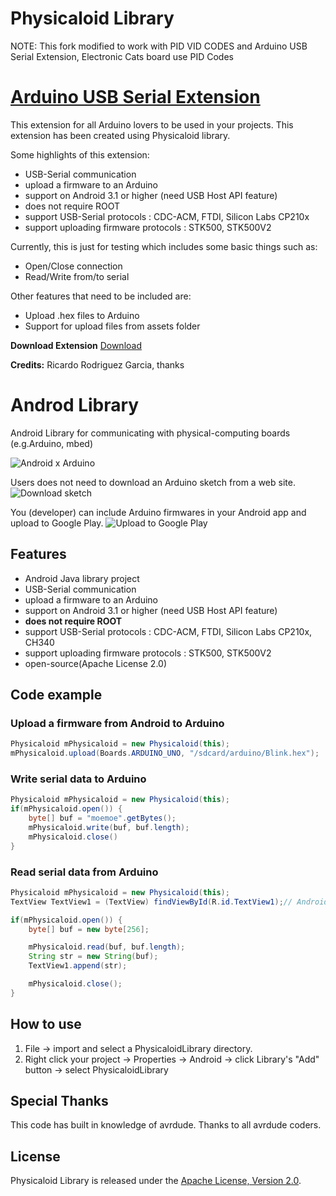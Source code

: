 Physicaloid Library
==================

NOTE: This fork modified to work with PID VID CODES and Arduino USB Serial Extension, Electronic Cats board use PID Codes

# [Arduino USB Serial Extension](https://community.thunkable.com/t/free-arduino-usb-serial-extension/2624)
This extension for all Arduino lovers to be used in your projects. This extension has been created using Physicaloid library.

Some highlights of this extension:

- USB-Serial communication
- upload a firmware to an Arduino
- support on Android 3.1 or higher (need USB Host API feature)
- does not require ROOT
- support USB-Serial protocols : CDC-ACM, FTDI, Silicon Labs CP210x
- support uploading firmware protocols : STK500, STK500V2

Currently, this is just for testing which includes some basic things such as:

- Open/Close connection
- Read/Write from/to serial

Other features that need to be included are:

- Upload .hex files to Arduino
- Support for upload files from assets folder

**Download Extension**
[Download](https://github.com/ElectronicCats/PhysicaloidLibrary/raw/master/com.pavitra.aix)

**Credits:** Ricardo Rodriguez Garcia, thanks

# Androd Library

Android Library for communicating with physical-computing boards (e.g.Arduino, mbed)

![Android x Arduino](https://lh5.googleusercontent.com/-weC-lA-1rdw/UeaCzIrWR3I/AAAAAAAACno/u-ZapAmzkz8/s640/android_arduino.jpg)


Users does not need to download an Arduino sketch from a web site.
![Download sketch](https://lh3.googleusercontent.com/-Hh-vISkTL6w/UeaC5moml2I/AAAAAAAACn8/g7Dozio1QrE/s640/physicaloid_download.png)


You (developer) can include Arduino firmwares in your Android app and upload to Google Play.
![Upload to Google Play](https://lh6.googleusercontent.com/-lzDrLOSohUY/UeaC5p7Z0uI/AAAAAAAACoA/hcqRjLUe6JQ/s640/physicaloid_upload.png)


Features
-----------------
- Android Java library project
- USB-Serial communication
- upload a firmware to an Arduino
- support on Android 3.1 or higher (need USB Host API feature)
- **does not require ROOT**
- support USB-Serial protocols : CDC-ACM, FTDI, Silicon Labs CP210x, CH340
- support uploading firmware protocols : STK500, STK500V2
- open-source(Apache License 2.0)


Code example
-----------------

### Upload a firmware from Android to Arduino ###
```java
Physicaloid mPhysicaloid = new Physicaloid(this);
mPhysicaloid.upload(Boards.ARDUINO_UNO, "/sdcard/arduino/Blink.hex");
```


### Write serial data to Arduino ###
```java
Physicaloid mPhysicaloid = new Physicaloid(this);
if(mPhysicaloid.open()) {
    byte[] buf = "moemoe".getBytes();
    mPhysicaloid.write(buf, buf.length);
    mPhysicaloid.close()
}
```


### Read serial data from Arduino ###
```java
Physicaloid mPhysicaloid = new Physicaloid(this);
TextView TextView1 = (TextView) findViewById(R.id.TextView1);// Android TextView

if(mPhysicaloid.open()) {
    byte[] buf = new byte[256];

    mPhysicaloid.read(buf, buf.length);
    String str = new String(buf);
    TextView1.append(str);

    mPhysicaloid.close();
}
```

How to use
-----------------
1. File -> import and select a PhysicaloidLibrary directory.
2. Right click your project -> Properties -> Android -> click Library's "Add" button -> select PhysicaloidLibrary


Special Thanks
-----------------
This code has built in knowledge of avrdude.
Thanks to all avrdude coders.


License
-----------------
Physicaloid Library is released under the [Apache License, Version 2.0](http://www.apache.org/licenses/LICENSE-2.0).
